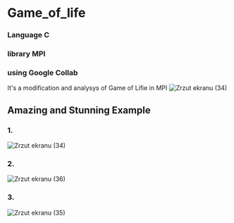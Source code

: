 # Game_of_life


### Language C 
### library MPI
### using Google Collab
It's a modification and analysys of Game of Lifie in MPI 
![Zrzut ekranu (34)](https://user-images.githubusercontent.com/79966545/205510065-dd9dc062-1ad3-47bf-a0f1-33151ff617c2.png)



## Amazing and Stunning Example 
### 1.
![Zrzut ekranu (34)](https://user-images.githubusercontent.com/79966545/205510065-dd9dc062-1ad3-47bf-a0f1-33151ff617c2.png)
### 2.
![Zrzut ekranu (36)](https://user-images.githubusercontent.com/79966545/205510001-ff023e27-7873-441b-a731-31b6d5febe0b.png)
### 3.
![Zrzut ekranu (35)](https://user-images.githubusercontent.com/79966545/205510074-dbad8803-752d-45f3-b39d-8ec9ce3994a6.png)
